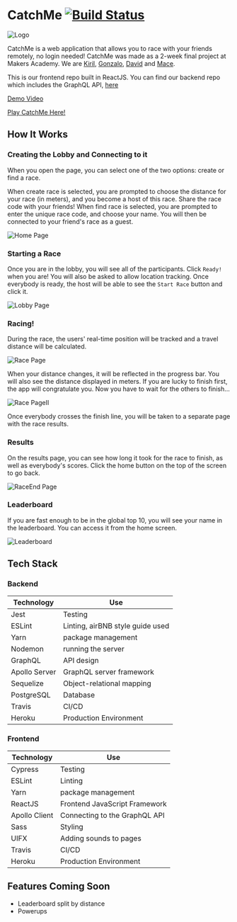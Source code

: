 # CatchMe [![Build Status](https://travis-ci.com/gonzalober/catchme-web.svg?branch=master)](https://travis-ci.com/gonzalober/catchme-web)

![Logo](src/assets/images/logo.gif)

CatchMe is a web application that allows you to race with your friends remotely, no login needed!
CatchMe was made as a 2-week final project at Makers Academy. We are [Kiril](https://github.com/kiriarf), [Gonzalo](https://github.com/gonzalober), [David](https://github.com/dm-devtech) and [Mace](https://github.com/mace-akkari).

This is our frontend repo built in ReactJS. You can find our backend repo which includes the GraphQL API, [here](https://github.com/kiriarf/catchme-server)

[Demo Video](https://www.youtube.com/watch?v=2YuvLhf_QO8&feature=youtu.be)

[Play CatchMe Here!](https://appcatchme.herokuapp.com)

## How It Works

### Creating the Lobby and Connecting to it

When you open the page, you can select one of the two options: create or find a race.

When create race is selected, you are prompted to choose the distance for your race (in meters), and you become a host of this race. Share the race code with your friends!
When find race is selected, you are prompted to enter the unique race code, and choose your name. You will then be connected to your friend's race as a guest.

![Home Page](screenshots/CatchMeHome.png)

### Starting a Race

Once you are in the lobby, you will see all of the participants. Click `Ready!` when you are! You will also be asked to allow location tracking.
Once everybody is ready, the host will be able to see the `Start Race` button and click it.

![Lobby Page](screenshots/CatchMeLobby.png)

### Racing!

During the race, the users' real-time position will be tracked and a travel distance will be calculated.

![Race Page](screenshots/CatchMeRace.png)

When your distance changes, it will be reflected in the progress bar. You will also see the distance displayed in meters.
If you are lucky to finish first, the app will congratulate you. Now you have to wait for the others to finish...

![Race PageII](screenshots/CatchMeRaceII.png)

Once everybody crosses the finish line, you will be taken to a separate page with the race results.

### Results

On the results page, you can see how long it took for the race to finish, as well as everybody's scores. Click the home button on the top of the screen to go back.

![RaceEnd Page](screenshots/CatchMeEndRace.png)

### Leaderboard

If you are fast enough to be in the global top 10, you will see your name in the leaderboard. You can access it from the home screen.

![Leaderboard](screenshots/CatchMeLeaderboard.png)

## Tech Stack

### Backend

| Technology    | Use                              |
| ------------- | -------------------------------- |
| Jest          | Testing                          |
| ESLint        | Linting, airBNB style guide used |
| Yarn          | package management               |
| Nodemon       | running the server               |
| GraphQL       | API design                       |
| Apollo Server | GraphQL server framework         |
| Sequelize     | Object-relational mapping        |
| PostgreSQL    | Database                         |
| Travis        | CI/CD                            |
| Heroku        | Production Environment           |

### Frontend

| Technology    | Use                           |
| ------------- | ----------------------------- |
| Cypress       | Testing                       |
| ESLint        | Linting                       |
| Yarn          | package management            |
| ReactJS       | Frontend JavaScript Framework |
| Apollo Client | Connecting to the GraphQL API |
| Sass          | Styling                       |
| UIFX          | Adding sounds to pages        |
| Travis        | CI/CD                         |
| Heroku        | Production Environment        |

## Features Coming Soon

- Leaderboard split by distance
- Powerups
